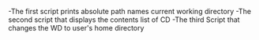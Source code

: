 -The first script prints absolute path names current working directory
-The second script that displays the contents list of CD
-The third Script that changes the WD to user's home directory


